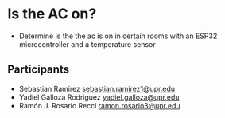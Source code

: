 # **Is the AC on?**
* Determine is the the ac is on in certain rooms with an ESP32 microcontroller and a temperature sensor
## Participants
* Sebastian Ramirez sebastian.ramirez1@upr.edu
* Yadiel Galloza Rodriguez yadiel.galloza@upr.edu
* Ramón J. Rosario Recci ramon.rosario3@upr.edu
